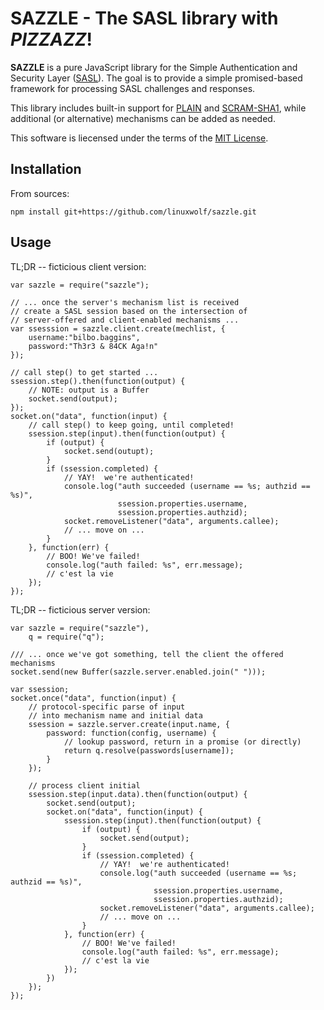 # SAZZLE - The SASL library with *PIZZAZZ*! #

**SAZZLE** is a pure JavaScript library for the Simple Authentication and Security Layer ([SASL](http://tools.ietf.org/html/rfc4422)). The goal is to provide a simple promised-based framework  for processing SASL challenges and responses.

This library includes built-in support for [PLAIN](https://tools.ietf.org/html/rfc4616) and [SCRAM-SHA1](http://tools.ietf.org/html/rfc5802), while additional (or alternative) mechanisms can be added as needed.

This software is liecensed under the terms of the [MIT License](./LICENSE).

## Installation ##

From sources:

    npm install git+https://github.com/linuxwolf/sazzle.git

## Usage ##

TL;DR -- ficticious client version:

    var sazzle = require("sazzle");

    // ... once the server's mechanism list is received
    // create a SASL session based on the intersection of
    // server-offered and client-enabled mechanisms ...
    var ssesssion = sazzle.client.create(mechlist, {
        username:"bilbo.baggins",
        password:"Th3r3 & 84CK Aga!n"
    });

    // call step() to get started ...
    ssession.step().then(function(output) {
        // NOTE: output is a Buffer
        socket.send(output);
    });
    socket.on("data", function(input) {
        // call step() to keep going, until completed!
        ssession.step(input).then(function(output) {
            if (output) {
                socket.send(outupt);
            }
            if (ssession.completed) {
                // YAY!  we're authenticated!
                console.log("auth succeeded (username == %s; authzid == %s)",
                            ssession.properties.username,
                            ssession.properties.authzid);
                socket.removeListener("data", arguments.callee);
                // ... move on ...
            }
        }, function(err) {
            // BOO! We've failed!
            console.log("auth failed: %s", err.message);
            // c'est la vie
        });
    });

TL;DR -- ficticious server version:

    var sazzle = require("sazzle"),
        q = require("q");

    /// ... once we've got something, tell the client the offered mechanisms
    socket.send(new Buffer(sazzle.server.enabled.join(" ")));

    var ssession;
    socket.once("data", function(input) {
        // protocol-specific parse of input
        // into mechanism name and initial data
        ssession = sazzle.server.create(input.name, {
            password: function(config, username) {
                // lookup password, return in a promise (or directly)
                return q.resolve(passwords[username]);
            }
        });

        // process client initial
        ssession.step(input.data).then(function(output) {
            socket.send(output);
            socket.on("data", function(input) {
                ssession.step(input).then(function(output) {
                    if (output) {
                        socket.send(output);
                    }
                    if (ssession.completed) {
                        // YAY!  we're authenticated!
                        console.log("auth succeeded (username == %s; authzid == %s)",
                                    ssession.properties.username,
                                    ssession.properties.authzid);
                        socket.removeListener("data", arguments.callee);
                        // ... move on ...
                    }
                }, function(err) {
                    // BOO! We've failed!
                    console.log("auth failed: %s", err.message);
                    // c'est la vie
                });
            })
        });
    });
